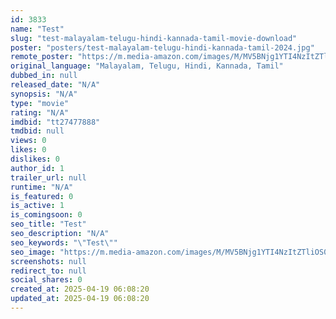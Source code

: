 ```yaml
---
id: 3833
name: "Test"
slug: "test-malayalam-telugu-hindi-kannada-tamil-movie-download"
poster: "posters/test-malayalam-telugu-hindi-kannada-tamil-2024.jpg"
remote_poster: "https://m.media-amazon.com/images/M/MV5BNjg1YTI4NzItZTliOS00OWJiLTgyNGMtNmNkZTVjN2JjNWM1XkEyXkFqcGdeQXVyMTUyNjIwMDEw._V1_SX300.jpg"
original_language: "Malayalam, Telugu, Hindi, Kannada, Tamil"
dubbed_in: null
released_date: "N/A"
synopsis: "N/A"
type: "movie"
rating: "N/A"
imdbid: "tt27477888"
tmdbid: null
views: 0
likes: 0
dislikes: 0
author_id: 1
trailer_url: null
runtime: "N/A"
is_featured: 0
is_active: 1
is_comingsoon: 0
seo_title: "Test"
seo_description: "N/A"
seo_keywords: "\"Test\""
seo_image: "https://m.media-amazon.com/images/M/MV5BNjg1YTI4NzItZTliOS00OWJiLTgyNGMtNmNkZTVjN2JjNWM1XkEyXkFqcGdeQXVyMTUyNjIwMDEw._V1_SX300.jpg"
screenshots: null
redirect_to: null
social_shares: 0
created_at: 2025-04-19 06:08:20
updated_at: 2025-04-19 06:08:20
---
```


